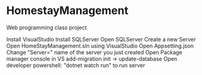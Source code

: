 # HomestayManagement
Web programming class project


Install VisualStudio
Install SQLServer
Open SQLServer
Create a new Server
Open HomeStayManagement.sln using VisualStudio
Open Appsetting.json
Change "Server=" name of the server you just created
Open Package manager console in VS
add-migration init -> update-database
Open developer powershell: "dotnet watch run" to run server 

